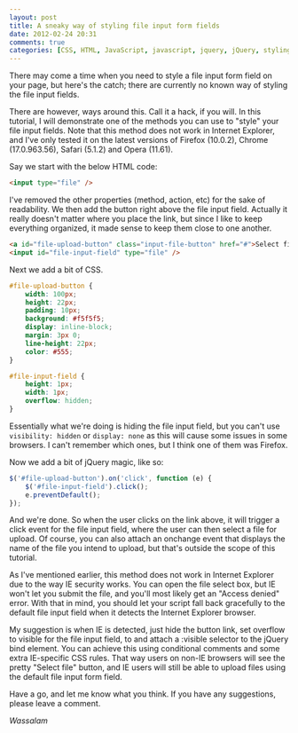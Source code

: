 ```yaml
---
layout: post
title: A sneaky way of styling file input form fields
date: 2012-02-24 20:31
comments: true
categories: [CSS, HTML, JavaScript, javascript, jquery, jQuery, styling file input, Web Development]
---
```

There may come a time when you need to style a file input form field on your page, but here's the catch; there are currently no known way of styling the file input fields.

There are however, ways around this. Call it a hack, if you will. In this tutorial, I will demonstrate one of the methods you can use to "style" your file input fields. Note that this method does not work in Internet Explorer, and I've only tested it on the latest versions of Firefox (10.0.2), Chrome (17.0.963.56), Safari (5.1.2) and Opera (11.61).

<!--more-->

Say we start with the below HTML code:

```html
<input type="file" />
```

I've removed the other properties (method, action, etc) for the sake of readability. We then add the button right above the file input field. Actually it really doesn't matter where you place the link, but since I like to keep everything organized, it made sense to keep them close to one another.

```html
<a id="file-upload-button" class="input-file-button" href="#">Select file</a>
<input id="file-input-field" type="file" />
```

Next we add a bit of CSS.

```css
#file-upload-button {
    width: 100px;
    height: 22px;
    padding: 10px;
    background: #f5f5f5;
    display: inline-block;
    margin: 3px 0;
    line-height: 22px;
    color: #555;
}

#file-input-field {
    height: 1px;
    width: 1px;
    overflow: hidden;
}
```

Essentially what we're doing is hiding the file input field, but you can't use `visibility: hidden` or `display: none` as this will cause some issues in some browsers. I can't remember which ones, but I think one of them was Firefox.

Now we add a bit of jQuery magic, like so:

```javascript
$('#file-upload-button').on('click', function (e) {
    $('#file-input-field').click();
    e.preventDefault();
});
```

And we're done. So when the user clicks on the link above, it will trigger a click event for the file input field, where the user can then select a file for upload. Of course, you can also attach an onchange event that displays the name of the file you intend to upload, but that's outside the scope of this tutorial.

As I've mentioned earlier, this method does not work in Internet Explorer due to the way IE security works. You can open the file select box, but IE won't let you submit the file, and you'll most likely get an "Access denied" error. With that in mind, you should let your script fall back gracefully to the default file input field when it detects the Internet Explorer browser.

My suggestion is when IE is detected, just hide the button link, set overflow to visible for the file input field, to and attach a :visible selector to the jQuery bind element. You can achieve this using conditional comments and some extra IE-specific CSS rules. That way users on non-IE browsers will see the pretty "Select file" button, and IE users will still be able to upload files using the default file input form field.

Have a go, and let me know what you think. If you have any suggestions, please leave a comment.

*Wassalam*
